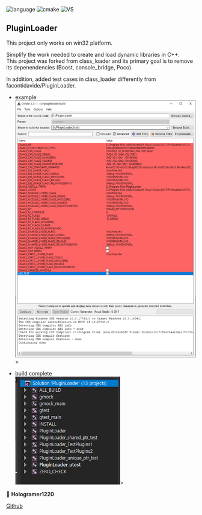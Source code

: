 <img alt="language" src ="https://img.shields.io/badge/cpp-17-yellow.svg"/> <img alt="cmake" src ="https://img.shields.io/badge/cmake-3.5-red.svg"/> <img alt="VS" src ="https://img.shields.io/badge/visualstudio-2017-purple.svg"/>

   
## PluginLoader   
This project only works on win32 platform.   
   
Simplify the work needed to create and load dynamic libraries in C++.   
This project was forked from class_loader and its primary goal is to remove its depenendencies (Boost, console_bridge, Poco).   
    
In addition, added test cases in class_loader differently from facontidavide/PluginLoader.   
   
   
- example   
<img src="https://github.com/holograming/PluginLoader/blob/main/img/enable_test.png" alt="step1" class="center">>
   
- build complete   
<img src="https://github.com/holograming/PluginLoader/blob/main/img/build_complete.png" alt="step1" class="center">>
   
👤 **Hologramer1220**
   
[Github](https://github.com/holograming/)   
